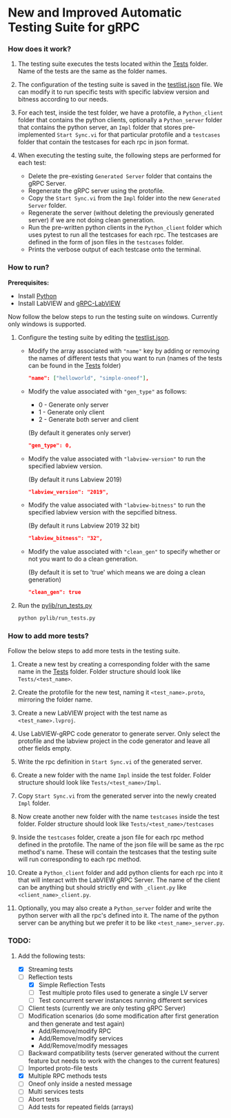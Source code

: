 # New and Improved Automatic Testing Suite for gRPC

### How does it work?

1. The testing suite executes the tests located within the [Tests](Tests/) folder. Name of the tests are the same as the folder names.

2. The configuration of the testing suite is saved in the [testlist.json](pylib/testlist.json) file. We can modify it to run specific tests with specific labview version and bitness according to our needs.

3. For each test, inside the test folder, we have a protofile, a `Python_client` folder that contains the python clients, optionally a `Python_server` folder that contains the python server, an `Impl` folder that stores pre-implemented `Start Sync.vi` for that particular protofile and a `testcases` folder that contain the testcases for each rpc in json format.

4. When executing the testing suite, the following steps are performed for each test:
   - Delete the pre-existing `Generated Server` folder that contains the gRPC Server.
   - Regenerate the gRPC server using the protofile.
   - Copy the `Start Sync.vi` from the `Impl` folder into the new `Generated Server` folder.
   - Regenerate the server (without deleting the previously generated server) if we are not doing clean generation.
   - Run the pre-written python clients in the `Python_client` folder which uses pytest to run all the testcases for each rpc. The testcases are defined in the form of json files in the `testcases` folder.
   - Prints the verbose output of each testcase onto the terminal.

### How to run?

**Prerequisites:**

- Install [Python](https://www.python.org/downloads/windows/)
- Install LabVIEW and [gRPC-LabVIEW](https://github.com/ni/grpc-labview/blob/master/docs/QuickStart.md#labview-grpc)

Now follow the below steps to run the testing suite on windows. Currently only windows is supported.

1. Configure the testing suite by editing the [testlist.json](pylib/testlist.json).

   - Modify the array associated with `"name"` key by adding or removing the names of different tests that you want to run (names of the tests can be found in the [Tests](Tests/) folder)

     ```json
     "name": ["helloworld", "simple-oneof"],
     ```

   - Modify the value associated with `"gen_type"` as follows:

     - 0 - Generate only server
     - 1 - Generate only client
     - 2 - Generate both server and client

     (By default it generates only server)

     ```json
     "gen_type": 0,
     ```

   - Modify the value associated with `"labview-version"` to run the specified labview version.

     (By default it runs Labview 2019)

     ```json
     "labview_version": "2019",
     ```

   - Modify the value associated with `"labview-bitness"` to run the specified labview version with the sepcified bitness.

     (By default it runs Labview 2019 32 bit)

     ```json
     "labview_bitness": "32",
     ```

   - Modify the value associated with `"clean_gen"` to specify whether or not you want to do a clean generation.

     (By default it is set to 'true' which means we are doing a clean generation)

     ```json
     "clean_gen": true
     ```

2. Run the [pylib/run_tests.py](pylib/run_tests.py)

   ```bash
   python pylib/run_tests.py
   ```

### How to add more tests?

Follow the below steps to add more tests in the testing suite.

1. Create a new test by creating a corresponding folder with the same name in the [Tests](Tests/) folder. Folder structure should look like `Tests/<test_name>`.

2. Create the protofile for the new test, naming it `<test_name>.proto`, mirroring the folder name.

3. Create a new LabVIEW project with the test name as `<test_name>.lvproj`.

4. Use LabVIEW-gRPC code generator to generate server. Only select the protofile and the labview project in the code generator and leave all other fields empty.

5. Write the rpc definition in `Start Sync.vi` of the generated server.

6. Create a new folder with the name `Impl` inside the test folder. Folder structure should look like `Tests/<test_name>/Impl`.

7. Copy `Start Sync.vi` from the generated server into the newly created `Impl` folder.

8. Now create another new folder with the name `testcases` inside the test folder. Folder structure should look like `Tests/<test_name>/testcases`

9. Inside the `testcases` folder, create a json file for each rpc method defined in the protofile. The name of the json file will be same as the rpc method's name. These will contain the testcases that the testing suite will run corresponding to each rpc method.

10. Create a `Python_client` folder and add python clients for each rpc into it that will interact with the LabVIEW gRPC Server. The name of the client can be anything but should strictly end with `_client.py` like `<client_name>_client.py`.

11. Optionally, you may also create a `Python_server` folder and write the python server with all the rpc's defined into it. The name of the python server can be anything but we prefer it to be like `<test_name>_server.py`.

### TODO:

1. Add the following tests:

   - [x] Streaming tests
   - [ ] Reflection tests
     - [X] Simple Reflection Tests
     - [ ] Test multiple proto files used to generate a single LV server
     - [ ] Test concurrent server instances running different services
   - [ ] Client tests (currently we are only testing gRPC Server)
   - [ ] Modification scenarios (do some modification after first generation and then generate and test again)
     - Add/Remove/modify RPC
     - Add/Remove/modify services
     - Add/Remove/modify messages
   - [ ] Backward compatibility tests (server generated without the current feature but needs to work with the changes to the current features)
   - [ ] Imported proto-file tests
   - [x] Multiple RPC methods tests
   - [ ] Oneof only inside a nested message
   - [ ] Multi services tests
   - [ ] Abort tests
   - [ ] Add tests for repeated fields (arrays)
